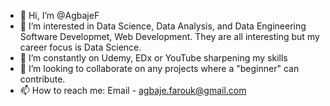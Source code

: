 - 👋 Hi, I’m @AgbajeF
- 👀 I’m interested in Data Science, Data Analysis, and Data Engineering Software Developmet, Web Development. They are all interesting but my career focus is Data Science.
- 🌱 I’m constantly on Udemy, EDx or YouTube sharpening my skills
- 💞️ I’m looking to collaborate on any projects where a "beginner" can contribute.
- 📫 How to reach me: Email - agbaje.farouk@gmail.com
